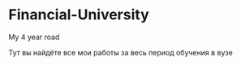 # Financial-University
My 4 year road


Тут вы найдёте все мои работы за весь период обучения в вузе
